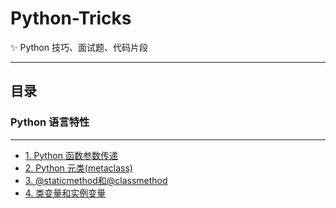 # Python-Tricks

✨ Python 技巧、面试题、代码片段

***

## 目录

### Python 语言特性
*** 
* [1. Python 函数参数传递](docs/python_features.md#1-python-函数参数传递)
* [2. Python 元类(metaclass)](docs/python_features.md#2-python-元类metaclass)
* [3. @staticmethod和@classmethod](docs/python_features.md#3-staticmethod和classmethod)
* [4. 类变量和实例变量](docs/python_features.md#4-类变量和实例变量)